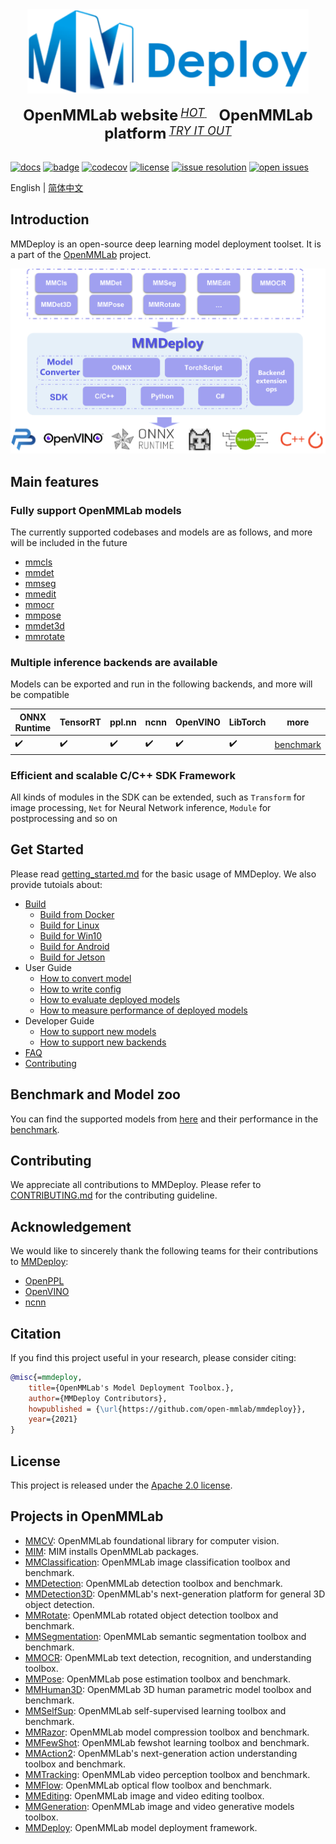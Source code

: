 <div align="center">
  <img src="resources/mmdeploy-logo.png" width="450"/>
  <div>&nbsp;</div>
  <div align="center">
    <b><font size="5">OpenMMLab website</font></b>
    <sup>
      <a href="https://openmmlab.com">
        <i><font size="4">HOT</font></i>
      </a>
    </sup>
    &nbsp;&nbsp;&nbsp;&nbsp;
    <b><font size="5">OpenMMLab platform</font></b>
    <sup>
      <a href="https://platform.openmmlab.com">
        <i><font size="4">TRY IT OUT</font></i>
      </a>
    </sup>
  </div>
  <div>&nbsp;</div>
</div>

[![docs](https://img.shields.io/badge/docs-latest-blue)](https://mmdeploy.readthedocs.io/en/latest/)
[![badge](https://github.com/open-mmlab/mmdeploy/workflows/build/badge.svg)](https://github.com/open-mmlab/mmdeploy/actions)
[![codecov](https://codecov.io/gh/open-mmlab/mmdeploy/branch/master/graph/badge.svg)](https://codecov.io/gh/open-mmlab/mmdeploy)
[![license](https://img.shields.io/github/license/open-mmlab/mmdeploy.svg)](https://github.com/open-mmlab/mmdeploy/blob/master/LICENSE)
[![issue resolution](https://img.shields.io/github/issues-closed-raw/open-mmlab/mmdeploy)](https://github.com/open-mmlab/mmdeploy/issues)
[![open issues](https://img.shields.io/github/issues-raw/open-mmlab/mmdeploy)](https://github.com/open-mmlab/mmdeploy/issues)


English | [简体中文](README_zh-CN.md)

## Introduction

MMDeploy is an open-source deep learning model deployment toolset. It is a part of the [OpenMMLab](https://openmmlab.com/) project.

<div align="center">
  <img src="resources/introduction.png">
</div>


## Main features

### Fully support OpenMMLab models

The currently supported codebases and models are as follows, and more will be included in the future
  - [mmcls](docs/en/04-supported-codebases/mmcls.md)
  - [mmdet](docs/en/04-supported-codebases/mmdet.md)
  - [mmseg](docs/en/04-supported-codebases/mmseg.md)
  - [mmedit](docs/en/04-supported-codebases/mmedit.md)
  - [mmocr](docs/en/04-supported-codebases/mmocr.md)
  - [mmpose](docs/en/04-supported-codebases/mmpose.md)
  - [mmdet3d](docs/en/04-supported-codebases/mmdet3d.md)
  - [mmrotate](docs/en/04-supported-codebases/mmrotate.md)

### Multiple inference backends are available

Models can be exported and run in the following backends, and more will be compatible

| ONNX Runtime | TensorRT | ppl.nn | ncnn | OpenVINO | LibTorch | more                                           |
| ------------ | -------- | ------ | ---- | -------- | -------- | ---------------------------------------------- |
| ✔️            | ✔️        | ✔️      | ✔️    | ✔️        | ✔️        | [benchmark](docs/en/03-benchmark/benchmark.md) |



### Efficient and scalable C/C++ SDK Framework

All kinds of modules in the SDK can be extended, such as `Transform` for image processing, `Net` for Neural Network inference, `Module` for postprocessing and so on

## Get Started

Please read [getting_started.md](docs/en/get_started.md) for the basic usage of MMDeploy. We also provide tutoials about:

* [Build](docs/en/01-how-to-build/build_from_source.md)
  * [Build from Docker](docs/en/01-how-to-build/build_from_docker.md)
  * [Build for Linux](docs/en/01-how-to-build/linux-x86_64.md)
  * [Build for Win10](docs/en/01-how-to-build/windows.md)
  * [Build for Android](docs/en/01-how-to-build/android.md)
  * [Build for Jetson](docs/en/01-how-to-build/jetsons.md)
* User Guide
  * [How to convert model](docs/en/02-how-to-run/convert_model.md)
  * [How to write config](docs/en/02-how-to-run/write_config.md)
  * [How to evaluate deployed models](docs/en/02-how-to-run/how_to_evaluate_a_model.md)
  * [How to measure performance of deployed models](docs/en/02-how-to-run/how_to_measure_performance_of_models.md)
* Developer Guide
  * [How to support new models](docs/en/06-developer-guide/support_new_model.md)
  * [How to support new backends](docs/en/06-developer-guide/support_new_backend.md)
* [FAQ](docs/en/faq.md)
* [Contributing](.github/CONTRIBUTING.md)

## Benchmark and Model zoo

You can find the supported models from [here](docs/en/03-benchmark/supported_models.md) and their performance in the [benchmark](docs/en/03-benchmark/benchmark.md).

## Contributing

We appreciate all contributions to MMDeploy. Please refer to [CONTRIBUTING.md](.github/CONTRIBUTING.md) for the contributing guideline.

## Acknowledgement

We would like to sincerely thank the following teams for their contributions to [MMDeploy](https://github.com/open-mmlab/mmdeploy):
- [OpenPPL](https://github.com/openppl-public)
- [OpenVINO](https://github.com/openvinotoolkit/openvino)
- [ncnn](https://github.com/Tencent/ncnn)

## Citation

If you find this project useful in your research, please consider citing:

```BibTeX
@misc{=mmdeploy,
    title={OpenMMLab's Model Deployment Toolbox.},
    author={MMDeploy Contributors},
    howpublished = {\url{https://github.com/open-mmlab/mmdeploy}},
    year={2021}
}
```

## License

This project is released under the [Apache 2.0 license](LICENSE).

## Projects in OpenMMLab

- [MMCV](https://github.com/open-mmlab/mmcv): OpenMMLab foundational library for computer vision.
- [MIM](https://github.com/open-mmlab/mim): MIM installs OpenMMLab packages.
- [MMClassification](https://github.com/open-mmlab/mmclassification): OpenMMLab image classification toolbox and benchmark.
- [MMDetection](https://github.com/open-mmlab/mmdetection): OpenMMLab detection toolbox and benchmark.
- [MMDetection3D](https://github.com/open-mmlab/mmdetection3d): OpenMMLab's next-generation platform for general 3D object detection.
- [MMRotate](https://github.com/open-mmlab/mmrotate): OpenMMLab rotated object detection toolbox and benchmark.
- [MMSegmentation](https://github.com/open-mmlab/mmsegmentation): OpenMMLab semantic segmentation toolbox and benchmark.
- [MMOCR](https://github.com/open-mmlab/mmocr): OpenMMLab text detection, recognition, and understanding toolbox.
- [MMPose](https://github.com/open-mmlab/mmpose): OpenMMLab pose estimation toolbox and benchmark.
- [MMHuman3D](https://github.com/open-mmlab/mmhuman3d): OpenMMLab 3D human parametric model toolbox and benchmark.
- [MMSelfSup](https://github.com/open-mmlab/mmselfsup): OpenMMLab self-supervised learning toolbox and benchmark.
- [MMRazor](https://github.com/open-mmlab/mmrazor): OpenMMLab model compression toolbox and benchmark.
- [MMFewShot](https://github.com/open-mmlab/mmfewshot): OpenMMLab fewshot learning toolbox and benchmark.
- [MMAction2](https://github.com/open-mmlab/mmaction2): OpenMMLab's next-generation action understanding toolbox and benchmark.
- [MMTracking](https://github.com/open-mmlab/mmtracking): OpenMMLab video perception toolbox and benchmark.
- [MMFlow](https://github.com/open-mmlab/mmflow): OpenMMLab optical flow toolbox and benchmark.
- [MMEditing](https://github.com/open-mmlab/mmediting): OpenMMLab image and video editing toolbox.
- [MMGeneration](https://github.com/open-mmlab/mmgeneration): OpenMMLab image and video generative models toolbox.
- [MMDeploy](https://github.com/open-mmlab/mmdeploy): OpenMMLab model deployment framework.
